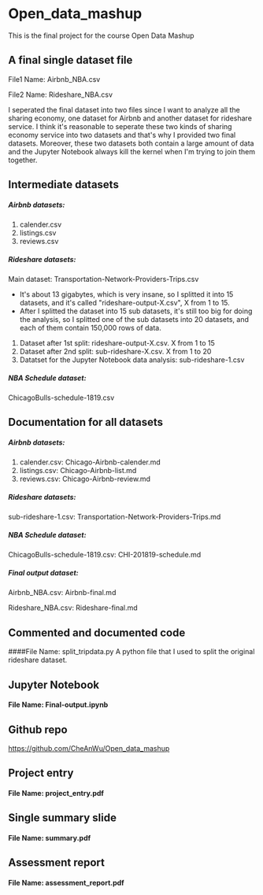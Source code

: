 # Open_data_mashup
This is the final project for the course Open Data Mashup

## A final single dataset file
File1 Name: Airbnb_NBA.csv

File2 Name: Rideshare_NBA.csv

I seperated the final dataset into two files since I want to analyze all the sharing economy, one dataset for Airbnb and another dataset for rideshare service. I think it's reasonable to seperate these two kinds of sharing economy service into two datasets and that's why I provided two final datasets. Moreover, these two datasets both contain a large amount of data and the Jupyter Notebook always kill the kernel when I'm trying to join them together.

## Intermediate datasets

##### Airbnb datasets: 
1. calender.csv
2. listings.csv
3. reviews.csv

##### Rideshare datasets:
Main dataset: Transportation-Network-Providers-Trips.csv 

* It's about 13 gigabytes, which is very insane, so I splitted it into 15 datasets, and it's called "rideshare-output-X.csv", X from 1 to 15.
* After I splitted the dataset into 15 sub datasets, it's still too big for doing the analysis, so I splitted one of the sub datasets into 20 datasets, and each of them contain 150,000 rows of data.

1. Dataset after 1st split: rideshare-output-X.csv. X from 1 to 15
2. Dataset after 2nd split: sub-rideshare-X.csv. X from 1 to 20
3. Datatset for the Jupyter Notebook data analysis: sub-rideshare-1.csv

##### NBA Schedule dataset:
ChicagoBulls-schedule-1819.csv


## Documentation for all datasets
##### Airbnb datasets: 
1. calender.csv: Chicago-Airbnb-calender.md
2. listings.csv: Chicago-Airbnb-list.md
3. reviews.csv: Chicago-Airbnb-review.md

##### Rideshare datasets:
sub-rideshare-1.csv: Transportation-Network-Providers-Trips.md

##### NBA Schedule dataset:
ChicagoBulls-schedule-1819.csv: CHI-201819-schedule.md

##### Final output dataset:
Airbnb_NBA.csv: Airbnb-final.md

Rideshare_NBA.csv: Rideshare-final.md


## Commented and documented code
####File Name: split_tripdata.py
A python file that I used to split the original rideshare dataset.

## Jupyter Notebook
#### File Name: Final-output.ipynb

## Github repo
https://github.com/CheAnWu/Open_data_mashup

## Project entry
#### File Name: project_entry.pdf


## Single summary slide
#### File Name: summary.pdf


## Assessment report
#### File Name: assessment_report.pdf


